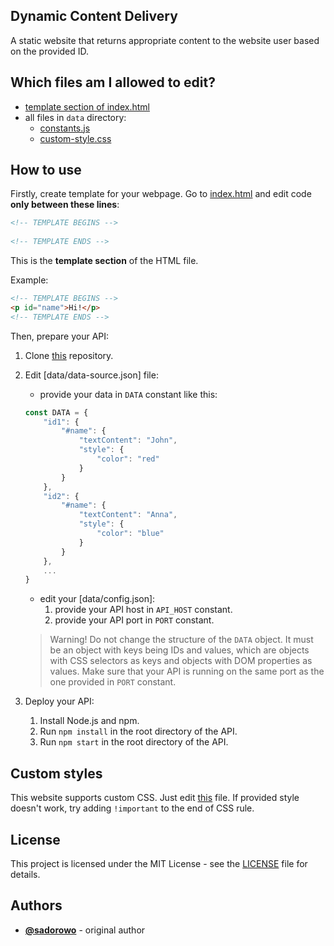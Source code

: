 ## Dynamic Content Delivery

A static website that returns appropriate content to the website user based on the provided ID.

## Which files am I allowed to edit?
- [template section of index.html](index.html)
- all files in `data` directory:
    - [constants.js](data/constants.js)
    - [custom-style.css](data/custom-style.css)

## How to use
Firstly, create template for your webpage. Go to [index.html](index.html) and edit code **only between these lines**:
```html
<!-- TEMPLATE BEGINS -->
 
<!-- TEMPLATE ENDS -->
```
This is the **template section** of the HTML file.

Example:
```html
<!-- TEMPLATE BEGINS -->
<p id="name">Hi!</p>           
<!-- TEMPLATE ENDS -->
```

Then, prepare your API:
1. Clone [this](https://github.com/sadorowo/dynamic-content-delivery-api) repository.
2. Edit [data/data-source.json] file:
    - provide your data in `DATA` constant like this:
    ```javascript
    const DATA = {
        "id1": {
            "#name": {
                "textContent": "John",
                "style": {
                    "color": "red"
                }
            }
        },
        "id2": {
            "#name": {
                "textContent": "Anna",
                "style": {
                    "color": "blue"
                }
            }
        },
        ...
    }
    ```
    - edit your [data/config.json]:
        1. provide your API host in `API_HOST` constant.
        2. provide your API port in `PORT` constant.

    > Warning!
    > Do not change the structure of the `DATA` object. It must be an object with keys being IDs and values, which are objects with CSS selectors as keys and objects with DOM properties as values.
    > Make sure that your API is running on the same port as the one provided in `PORT` constant.

3. Deploy your API:
    1. Install Node.js and npm.
    2. Run `npm install` in the root directory of the API.
    3. Run `npm start` in the root directory of the API.

## Custom styles
This website supports custom CSS. Just edit [this](data/custom-style.css) file.
If provided style doesn't work, try adding `!important` to the end of CSS rule.

## License
This project is licensed under the MIT License - see the [LICENSE](LICENSE) file for details.

## Authors
- [**@sadorowo**](https://github.com/sadorowo) - original author